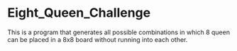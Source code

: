 # Eight_Queen_Challenge
This is a program that generates all possible combinations in which 8 queen can be placed in a 8x8 board without running into each other. 
